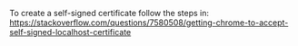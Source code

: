 To create a self-signed certificate follow the steps in:
https://stackoverflow.com/questions/7580508/getting-chrome-to-accept-self-signed-localhost-certificate
